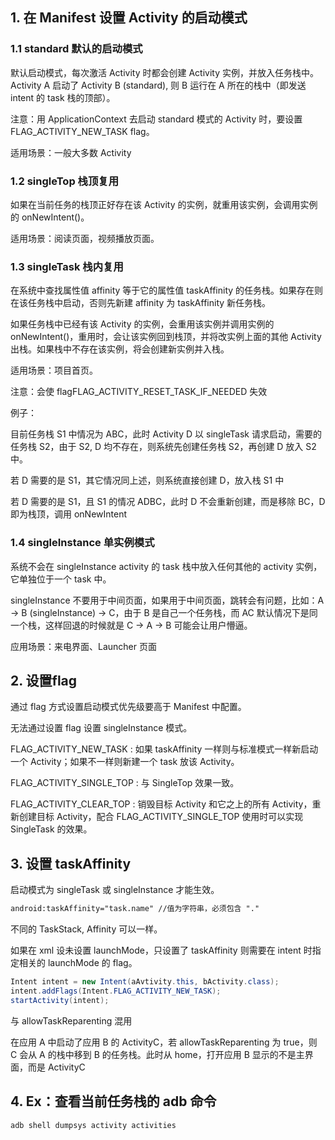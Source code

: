 ## 1. 在 Manifest 设置 Activity 的启动模式

### 1.1 standard 默认的启动模式

默认启动模式，每次激活 Activity 时都会创建 Activity 实例，并放入任务栈中。Activity A 启动了 Activity B (standard), 则 B 运行在 A 所在的栈中（即发送 intent 的 task 栈的顶部）。

注意：用 ApplicationContext 去启动 standard 模式的 Activity 时，要设置 FLAG_ACTIVITY_NEW_TASK flag。

适用场景：一般大多数 Activity

### 1.2 singleTop 栈顶复用

如果在当前任务的栈顶正好存在该 Activity 的实例，就重用该实例，会调用实例的 onNewIntent()。

适用场景：阅读页面，视频播放页面。

### 1.3 singleTask 栈内复用

在系统中查找属性值 affinity 等于它的属性值 taskAffinity 的任务栈。如果存在则在该任务栈中启动，否则先新建 affinity 为 taskAffinity 新任务栈。

如果任务栈中已经有该 Activity 的实例，会重用该实例并调用实例的 onNewIntent()，重用时，会让该实例回到栈顶，并将改实例上面的其他 Activity 出栈。如果栈中不存在该实例，将会创建新实例并入栈。

适用场景：项目首页。

注意：会使 flagFLAG_ACTIVITY_RESET_TASK_IF_NEEDED 失效

例子：

目前任务栈 S1 中情况为 ABC，此时 Activity D 以 singleTask 请求启动，需要的任务栈 S2，由于 S2, D 均不存在，则系统先创建任务栈 S2，再创建 D 放入 S2 中。

若 D 需要的是 S1，其它情况同上述，则系统直接创建 D，放入栈 S1 中

若 D 需要的是 S1，且 S1 的情况 ADBC，此时 D 不会重新创建，而是移除 BC，D 即为栈顶，调用 onNewIntent

### 1.4 singleInstance 单实例模式

系统不会在 singleInstance activity 的 task 栈中放入任何其他的 activity 实例，它单独位于一个 task 中。

singleInstance 不要用于中间页面，如果用于中间页面，跳转会有问题，比如：A -> B (singleInstance) -> C，由于 B 是自己一个任务栈，而 AC 默认情况下是同一个栈，这样回退的时候就是 C -> A -> B 可能会让用户懵逼。

应用场景：来电界面、Launcher 页面

## 2. 设置flag 

通过 flag 方式设置启动模式优先级要高于 Manifest 中配置。

无法通过设置 flag 设置 singleInstance 模式。

FLAG_ACTIVITY_NEW_TASK : 如果 taskAffinity 一样则与标准模式一样新启动一个 Activity；如果不一样则新建一个 task 放该 Activity。

FLAG_ACTIVITY_SINGLE_TOP : 与 SingleTop 效果一致。

FLAG_ACTIVITY_CLEAR_TOP : 销毁目标 Activity 和它之上的所有 Activity，重新创建目标 Activity，配合 FLAG_ACTIVITY_SINGLE_TOP 使用时可以实现 SingleTask 的效果。

## 3. 设置 taskAffinity

启动模式为 singleTask 或 singleInstance 才能生效。

```html
android:taskAffinity="task.name" //值为字符串，必须包含 "."
```
不同的 TaskStack, Affinity 可以一样。

如果在 xml 设未设置 launchMode，只设置了 taskAffinity 则需要在 intent 时指定相关的 launchMode 的 flag。

```java
Intent intent = new Intent(aAvtivity.this, bActivity.class);
intent.addFlags(Intent.FLAG_ACTIVITY_NEW_TASK);
startActivity(intent);
```

与 allowTaskReparenting 混用

在应用 A 中启动了应用 B 的 ActivityC，若 allowTaskReparenting 为 true，则 C 会从 A 的栈中移到 B 的任务栈。此时从 home，打开应用 B 显示的不是主界面，而是 ActivityC

## 4. Ex：查看当前任务栈的 adb 命令 

```shell
adb shell dumpsys activity activities
```
